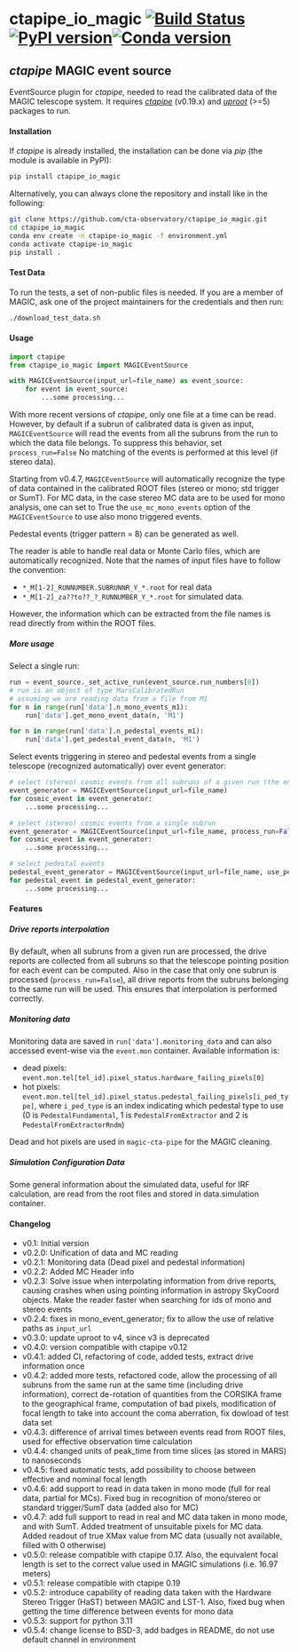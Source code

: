 # ctapipe_io_magic [![Build Status](https://github.com/cta-observatory/ctapipe_io_magic/workflows/CI/badge.svg?branch=master)](https://github.com/cta-observatory/ctapipe_io_magic/actions?query=workflow%3ACI+branch%3Amaster) [![PyPI version](https://badge.fury.io/py/ctapipe-io-magic.svg)](https://badge.fury.io/py/ctapipe-io-magic)[![Conda version](https://anaconda.org/conda-forge/ctapipe-io-magic/badges/version.svg)](https://anaconda.org/conda-forge/ctapipe-io-magic)

## *ctapipe* MAGIC event source

EventSource plugin for *ctapipe*, needed to read the calibrated data of the MAGIC telescope system. It requires [*ctapipe*](https://github.com/cta-observatory/ctapipe) (v0.19.x) and [*uproot*](https://github.com/scikit-hep/uproot5) (>=5) packages to run.

#### Installation

If *ctapipe* is already installed, the installation can be done via *pip* (the module is available in PyPI):

```bash
pip install ctapipe_io_magic
```

Alternatively, you can always clone the repository and install like in the following:

```bash
git clone https://github.com/cta-observatory/ctapipe_io_magic.git
cd ctapipe_io_magic
conda env create -n ctapipe-io_magic -f environment.yml
conda activate ctapipe-io_magic
pip install .
```

#### Test Data

To run the tests, a set of non-public files is needed. If you are a member of MAGIC, ask one of the project maintainers for the credentials and then run:

```bash
./download_test_data.sh
```

#### Usage

```python
import ctapipe
from ctapipe_io_magic import MAGICEventSource

with MAGICEventSource(input_url=file_name) as event_source:
    for event in event_source:
        ...some processing...
```

With more recent versions of *ctapipe*, only one file at a time can be read. However, by default if a subrun of calibrated data is given as input, `MAGICEventSource` will read the events from all the subruns from the run to which the data file belongs. To suppress this behavior, set `process_run=False` No matching of the events is performed at this level (if stereo data).

Starting from v0.4.7, `MAGICEventSource` will automatically recognize the type of data contained in the calibrated ROOT files (stereo or mono; std trigger or SumT). For MC data, in the case stereo MC data are to be used for mono analysis, one can set to True the `use_mc_mono_events` option of the `MAGICEventSource` to use also mono triggered events.

Pedestal events (trigger pattern = 8) can be generated as well.

The reader is able to handle real data or Monte Carlo files, which are automatically recognized. Note that the names of input files have to follow the convention:
-   `*_M[1-2]_RUNNUMBER.SUBRUNNR_Y_*.root` for real data
-   `*_M[1-2]_za??to??_?_RUNNUMBER_Y_*.root` for simulated data.

However, the information which can be extracted from the file names is read directly from within the ROOT files.

##### More usage

Select a single run:

```python
run = event_source._set_active_run(event_source.run_numbers[0])
# run is an object of type MarsCalibratedRun
# assuming we are reading data from a file from M1
for n in range(run['data'].n_mono_events_m1):
    run['data'].get_mono_event_data(n, 'M1')

for n in range(run['data'].n_pedestal_events_m1):
    run['data'].get_pedestal_event_data(n, 'M1')
```

Select events triggering in stereo and pedestal events from a single telescope (recognized automatically) over event generator:

```python
# select (stereo) cosmic events from all subruns of a given run (the one to which file_name belongs)
event_generator = MAGICEventSource(input_url=file_name)
for cosmic_event in event_generator:
    ...some processing...

# select (stereo) cosmic events from a single subrun
event_generator = MAGICEventSource(input_url=file_name, process_run=False)
for cosmic_event in event_generator:
    ...some processing...

# select pedestal events
pedestal_event_generator = MAGICEventSource(input_url=file_name, use_pedestals=True)
for pedestal_event in pedestal_event_generator:
    ...some processing...
```

#### Features

##### Drive reports interpolation

By default, when all subruns from a given run are processed, the drive reports are collected from all subruns so that the telescope pointing position for each event can be computed. Also in the case that only one subrun is processed (`process_run=False`), all drive reports from the subruns belonging to the same run will be used. This ensures that interpolation is performed correctly.

##### Monitoring data

Monitoring data are saved in `run['data'].monitoring_data` and can also accessed event-wise via the `event.mon` container. Available information is:
-   dead pixels: `event.mon.tel[tel_id].pixel_status.hardware_failing_pixels[0]`
-   hot pixels:  `event.mon.tel[tel_id].pixel_status.pedestal_failing_pixels[i_ped_type]`, where `i_ped_type` is an index indicating which pedestal type to use (0 is `PedestalFundamental`, 1 is `PedestalFromExtractor` and 2 is `PedestalFromExtractorRndm`)

Dead and hot pixels are used in `magic-cta-pipe` for the MAGIC cleaning.

##### Simulation Configuration Data
Some general information about the simulated data, useful for IRF calculation, are read from the root files and stored in data.simulation container.

#### Changelog

-   v0.1: Initial version
-   v0.2.0: Unification of data and MC reading
-   v0.2.1: Monitoring data (Dead pixel and pedestal information)
-   v0.2.2: Added MC Header info
-   v0.2.3: Solve issue when interpolating information from drive reports, causing crashes when using pointing information in astropy SkyCoord objects. Make the reader faster when searching for ids of mono and stereo events
-   v0.2.4: fixes in mono_event_generator; fix to allow the use of relative paths as `input_url`
-   v0.3.0: update uproot to v4, since v3 is deprecated
-   v0.4.0: version compatible with ctapipe v0.12
-   v0.4.1: added CI, refactoring of code, added tests, extract drive information once
-   v0.4.2: added more tests, refactored code, allow the processing of all subruns from the same run at the same time (including drive information), correct de-rotation of quantities from the CORSIKA frame to the geographical frame, computation of bad pixels, modification of focal length to take into account the coma aberration, fix dowload of test data set
-   v0.4.3: difference of arrival times between events read from ROOT files, used for effective observation time calculation
-   v0.4.4: changed units of peak_time from time slices (as stored in MARS) to nanoseconds
-   v0.4.5: fixed automatic tests, add possibility to choose between effective and nominal focal length
-   v0.4.6: add support to read in data taken in mono mode (full for real data, partial for MCs). Fixed bug in recognition of mono/stereo or standard trigger/SumT data (added also for MC)
-   v0.4.7: add full support to read in real and MC data taken in mono mode, and with SumT. Added treatment of unsuitable pixels for MC data. Added readout of true XMax value from MC data (usually not available, filled with 0 otherwise)
-   v0.5.0: release compatible with ctapipe 0.17. Also, the equivalent focal length is set to the
    correct value used in MAGIC simulations (i.e. 16.97 meters)
-   v0.5.1: release compatible with ctapipe 0.19
-   v0.5.2: introduce capability of reading data taken with the Hardware Stereo Trigger (HaST) between MAGIC and LST-1. Also, fixed bug when getting the time difference between events for mono data
-   v0.5.3: support for python 3.11
-   v0.5.4: change license to BSD-3, add badges in README, do not use default channel in environment
